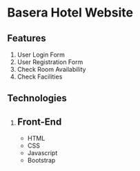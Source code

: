 Basera Hotel Website
====================
 Features
 --------
 1. User Login Form
 2. User Registration Form
 3. Check Room Availability
 4. Check Facilities

Technologies
------------
1. Front-End
   ---------
   - HTML
   - CSS
   - Javascript
   - Bootstrap
   